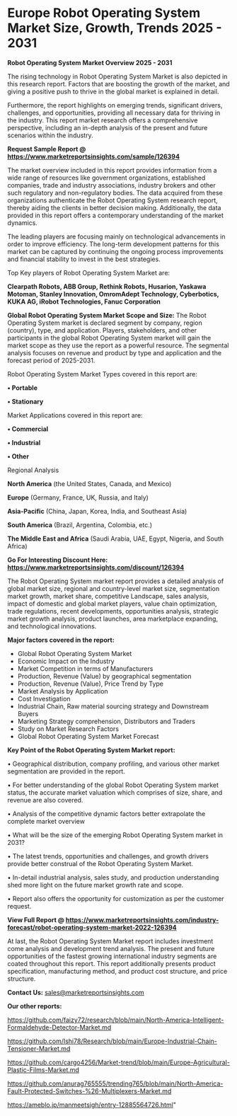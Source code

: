  # Europe Robot Operating System Market Size, Growth, Trends 2025 - 2031

<Strong> Robot Operating System Market Overview 2025 - 2031</strong>

The rising technology in Robot Operating System Market is also depicted in this research report. Factors that are boosting the growth of the market, and giving a positive push to thrive in the global market is explained in detail.

Furthermore, the report highlights on emerging trends, significant drivers, challenges, and opportunities, providing all necessary data for thriving in the industry. This report market research offers a comprehensive perspective, including an in-depth analysis of the present and future scenarios within the industry.

<strong>Request Sample Report @ <a href=https://www.marketreportsinsights.com/sample/126394>https://www.marketreportsinsights.com/sample/126394</a></strong>

The market overview included in this report provides information from a wide range of resources like government organizations, established companies, trade and industry associations, industry brokers and other such regulatory and non-regulatory bodies. The data acquired from these organizations authenticate the Robot Operating System research report, thereby aiding the clients in better decision making. Additionally, the data provided in this report offers a contemporary understanding of the market dynamics.

The leading players are focusing mainly on technological advancements in order to improve efficiency. The long-term development patterns for this market can be captured by continuing the ongoing process improvements and financial stability to invest in the best strategies.

Top Key players of Robot Operating System Market are:

<strong>Clearpath Robots, ABB Group, Rethink Robots, Husarion, Yaskawa Motoman, Stanley Innovation, OmromAdept Technology, Cyberbotics, KUKA AG, iRobot Technologies, Fanuc Corporation</strong>

<strong><b>Global Robot Operating System Market Scope and Size:</b></strong>
The Robot Operating System market is declared segment by company, region (country), type, and application. Players, stakeholders, and other participants in the global Robot Operating System market will gain the market scope as they use the report as a powerful resource. The segmental analysis focuses on revenue and product by type and application and the forecast period of 2025-2031.

Robot Operating System Market Types covered in this report are:

<strong>• Portable

• Stationary</strong>

Market Applications covered in this report are:

<strong>• Commercial

• Industrial

• Other</strong> 

Regional Analysis

<strong>North America</strong> (the United States, Canada, and Mexico)

<strong>Europe</strong> (Germany, France, UK, Russia, and Italy)

<strong>Asia-Pacific</strong> (China, Japan, Korea, India, and Southeast Asia)

<strong>South America</strong> (Brazil, Argentina, Colombia, etc.)

<strong>The Middle East and Africa</strong> (Saudi Arabia, UAE, Egypt, Nigeria, and South Africa)

<strong>Go For Interesting Discount Here: <a href=https://www.marketreportsinsights.com/discount/126394>https://www.marketreportsinsights.com/discount/126394</a></strong>

The Robot Operating System market report provides a detailed analysis of global market size, regional and country-level market size, segmentation market growth, market share, competitive Landscape, sales analysis, impact of domestic and global market players, value chain optimization, trade regulations, recent developments, opportunities analysis, strategic market growth analysis, product launches, area marketplace expanding, and technological innovations.

<strong><b>Major factors covered in the report:</b></strong>
<ul>
  <li>Global Robot Operating System Market </li>
  <li>Economic Impact on the Industry</li>
  <li>Market Competition in terms of Manufacturers</li>
  <li>Production, Revenue (Value) by geographical segmentation</li>
  <li>Production, Revenue (Value), Price Trend by Type</li>
  <li>Market Analysis by Application</li>
  <li>Cost Investigation</li>
  <li>Industrial Chain, Raw material sourcing strategy and Downstream Buyers</li>
  <li>Marketing Strategy comprehension, Distributors and Traders</li>
  <li>Study on Market Research Factors</li>
  <li>Global Robot Operating System Market Forecast</li>
</ul>

<strong><b>Key Point of the Robot Operating System Market report:</b></strong>

• Geographical distribution, company profiling, and various other market segmentation are provided in the report.

• For better understanding of the global Robot Operating System market status, the accurate market valuation which comprises of size, share, and revenue are also covered.

• Analysis of the competitive dynamic factors better extrapolate the complete market overview

• What will be the size of the emerging Robot Operating System market in 2031?

• The latest trends, opportunities and challenges, and growth drivers provide better construal of the Robot Operating System Market.

• In-detail industrial analysis, sales study, and production understanding shed more light on the future market growth rate and scope.

• Report also offers the opportunity for customization as per the customer request.

<strong><b>View Full Report @ <a href=https://www.marketreportsinsights.com/industry-forecast/robot-operating-system-market-2022-126394>https://www.marketreportsinsights.com/industry-forecast/robot-operating-system-market-2022-126394</a></b></strong>


At last, the Robot Operating System Market report includes investment come analysis and development trend analysis. The present and future opportunities of the fastest growing international industry segments are coated throughout this report. This report additionally presents product specification, manufacturing method, and product cost structure, and price structure.

<strong>Contact Us:</strong>
sales@marketreportsinsights.com

<strong>Our other reports:</strong>

<a href=https://github.com/faizy72/research/blob/main/North-America-Intelligent-Formaldehyde-Detector-Market.md>https://github.com/faizy72/research/blob/main/North-America-Intelligent-Formaldehyde-Detector-Market.md</a>

<a href=https://github.com/Ishi78/Research/blob/main/Europe-Industrial-Chain-Tensioner-Market.md>https://github.com/Ishi78/Research/blob/main/Europe-Industrial-Chain-Tensioner-Market.md</a>

<a href=https://github.com/cargo4256/Market-trend/blob/main/Europe-Agricultural-Plastic-Films-Market.md>https://github.com/cargo4256/Market-trend/blob/main/Europe-Agricultural-Plastic-Films-Market.md</a>

<a href=https://github.com/anurag765555/trending765/blob/main/North-America-Fault-Protected-Switches-%26-Multiplexers-Market.md>https://github.com/anurag765555/trending765/blob/main/North-America-Fault-Protected-Switches-%26-Multiplexers-Market.md</a>

<a href=https://ameblo.jp/manmeetsigh/entry-12885564726.html>https://ameblo.jp/manmeetsigh/entry-12885564726.html</a>"
